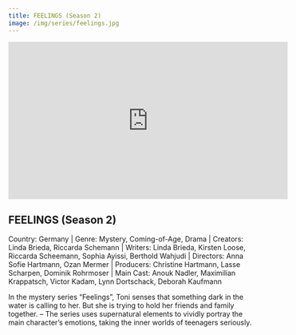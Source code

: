 ```yaml
---
title: FEELINGS (Season 2)
image: /img/series/feelings.jpg
---
```

<iframe width="560" height="315" src="https://www.youtube.com/watch?v=XreFzAaR8wg" frameborder="0" allow="accelerometer; autoplay; encrypted-media; gyroscope; picture-in-picture" allowfullscreen></iframe>

## FEELINGS (Season 2)
Country: Germany | Genre: Mystery, Coming-of-Age, Drama | Creators: Linda Brieda, Riccarda Schemann | Writers: Linda Brieda, Kirsten Loose, Riccarda Scheemann, Sophia Ayissi, Berthold Wahjudi | Directors: Anna Sofie Hartmann, Ozan Mermer | Producers: Christine Hartmann, Lasse Scharpen, Dominik Rohrmoser | Main Cast: Anouk Nadler, Maximilian Krappatsch, Victor Kadam, Lynn Dortschack, Deborah Kaufmann


In the mystery series “Feelings”, Toni senses that something dark in the water is calling to her. But she is trying to hold her friends and family together. – The series uses supernatural elements to vividly portray the main character’s emotions, taking the inner worlds of teenagers seriously.